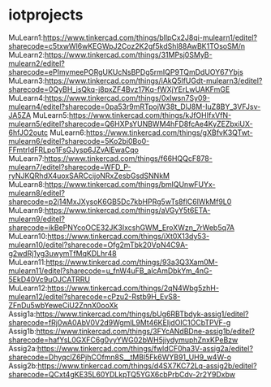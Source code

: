 # iotprojects
MuLearn1:https://www.tinkercad.com/things/bllpCx2J8qi-mulearn1/editel?sharecode=c5txwWl6wKEGWpJ2Coz2K2gf5kdShl88AwBK1TOsoSM/n
MuLearn2:https://www.tinkercad.com/things/31MPsj0SMyB-mulearn2/editel?sharecode=ePImymeePORgUKUcNsBPDg5rmIQP9TQmDdUOY67Ybjs
MuLearn3:https://www.tinkercad.com/things/iAkQ5lfUGdt-mulearn3/editel?sharecode=0QyBH_isQkq-j8pxZF4Bvz17Kq-fWXjYErLwUAKFmGE
MuLearn4:https://www.tinkercad.com/things/0xIwsn7Sy09-mulearn4/editel?sharecode=0pa53r9mRTpojW38t_DlJ8M-IuZ8BY_3VFJsv-JA5ZA
MuLearn5:https://www.tinkercad.com/things/kJfOHIfxVfN-mulearn5/editel?sharecode=Q6HXPsYUNBWM4hFD8fcAe4KyZEZbxiUX-6hfJO2outc
MuLearn6:https://www.tinkercad.com/things/gXBfvK3QTwt-mulearn6/editel?sharecode=5Ko2bi0Bo0-FFmtrIdFRLpo1FsGJysp6JZvAlEwaCqo
MuLearn7:https://www.tinkercad.com/things/f66HQQcF878-mulearn7/editel?sharecode=WFD_P-ryNJKQRhdX4uoxSARCcijoNRxZesbGsdSNNkM
MuLearn8:https://www.tinkercad.com/things/bmlQUnwFUYx-mulearn8/editel?sharecode=p2j14MxJXysoK6GB5Dc7kbHPRg5wTs8flC6lWkMf9L0
MuLearn9:https://www.tinkercad.com/things/aVGyY5t6ETA-mulearn9/editel?sharecode=ikBePNYcoOCE32JK3IxcshGWM_EroXWzn_7rWeb5q7A
MuLearn10:https://www.tinkercad.com/things/iXt0X13dy53-mulearn10/editel?sharecode=Ofg2mTbk20VpN4C9A-g2wdRj1yg3uwymTfMqKDLhr48
MuLearn11:https://www.tinkercad.com/things/93a3Q3Xam0M-mulearn11/editel?sharecode=u_fnW4uFB_alcAmDbkYm_4nG-5EkD40Vc9uOJCATRRU
MuLearn12:https://www.tinkercad.com/things/2qN4Wbg5zhH-mulearn12/editel?sharecode=cPzu2-Rstb9H_EvS8-ZFnDu5wbYeweCiU2ZnnX0ooXk
Assig1a:https://www.tinkercad.com/things/bUg6RBTbdyk-assig1/editel?sharecode=fRj0wA0AbV0V2d9WgmlL9Mt46KEIjdOIC1OCbTPVF-g
Assig1b:https://www.tinkercad.com/things/3FYcANdBDne-assig1b/editel?sharecode=hafYsL0GXFC6g0yyYWG02bWH5jiydymuphZnxKPeBzw
Assig2a:https://www.tinkercad.com/things/fwldCF0ha3V-assig2a/editel?sharecode=DhyqclZ6PjhCOfmn8S__tMBl5Fk6WYB91_UH9_w4W-o
Assig2b:https://www.tinkercad.com/things/d4SX7KC72Lq-assig2b/editel?sharecode=QCxt4gKE35L60YDLkpTQ5YGX6cbPrbCdv-2r2Y9Dxbw
